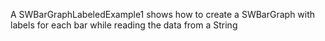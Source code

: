 A SWBarGraphLabeledExample1 shows how to create a SWBarGraph with labels for each bar while reading the data from a String
